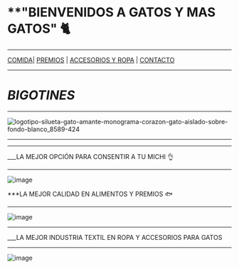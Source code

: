 # **"BIENVENIDOS A GATOS Y MAS GATOS" 🐈‍
_ _ _
[COMIDA](./COMIDA.md)| [PREMIOS](./PREMIOS.md) | [ACCESORIOS Y ROPA](./ACCESORIOS-Y-ROPA.md)  | [CONTACTO](./CONTACTO.md) 
- - -
# *BIGOTINES*

_ _  _
![logotipo-silueta-gato-amante-monograma-corazon-gato-aislado-sobre-fondo-blanco_8589-424](https://user-images.githubusercontent.com/99773679/157765998-c367b2ec-f54c-40dd-a03f-3c15f32c202a.jpg)
_ _ _

***
___LA MEJOR OPCIÓN PARA CONSENTIR A TU MICHI 👌
- - -
![image](https://user-images.githubusercontent.com/99773679/157769030-70385027-a09e-4050-90f5-d8858a5065db.png)


***LA MEJOR CALIDAD EN ALIMENTOS Y PREMIOS 🐟
- -  -
![image](https://user-images.githubusercontent.com/99773679/157768824-cbf9df3e-5085-4f52-8edf-349785d2746a.png)
- - -

___LA MEJOR INDUSTRIA TEXTIL EN ROPA Y ACCESORIOS PARA GATOS
- - -
![image](https://user-images.githubusercontent.com/99773679/157769177-c2f47e47-8edd-4103-932f-4ae9b8de4e5b.png)

